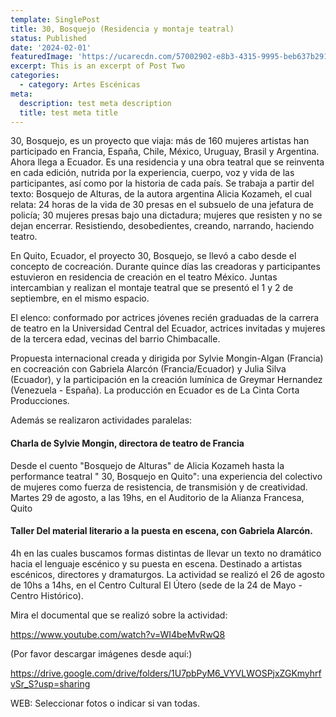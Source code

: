 ```yaml
---
template: SinglePost
title: 30, Bosquejo (Residencia y montaje teatral)
status: Published
date: '2024-02-01'
featuredImage: 'https://ucarecdn.com/57002902-e8b3-4315-9995-beb637b29128/'
excerpt: This is an excerpt of Post Two
categories:
  - category: Artes Escénicas
meta:
  description: test meta description
  title: test meta title
---
```


30, Bosquejo, es un proyecto que viaja: más de 160 mujeres artistas han participado en Francia, España, Chile, México, Uruguay, Brasil y Argentina. Ahora llega a Ecuador. Es una residencia y una obra teatral que se reinventa en cada edición, nutrida por la experiencia, cuerpo, voz y vida de las participantes, así como por la historia de cada país. Se trabaja a partir del texto: Bosquejo de Alturas, de la autora argentina Alicia Kozameh, el cual relata: 24 horas de la vida de 30 presas en el subsuelo de una jefatura de policía; 30 mujeres presas bajo una dictadura; mujeres que resisten y no se dejan encerrar. Resistiendo, desobedientes, creando, narrando, haciendo teatro.

En Quito, Ecuador, el proyecto 30, Bosquejo, se llevó a cabo desde el concepto de cocreación. Durante quince días las creadoras y participantes estuvieron en residencia de creación en el teatro México. Juntas intercambian y realizan el montaje teatral que se presentó el 1 y 2 de septiembre, en el mismo espacio.

El elenco: conformado por actrices jóvenes recién graduadas de la carrera de teatro en la Universidad Central del Ecuador, actrices invitadas y mujeres de la tercera edad, vecinas del barrio Chimbacalle.

Propuesta internacional creada y dirigida por Sylvie Mongin-Algan (Francia) en cocreación con Gabriela Alarcón (Francia/Ecuador) y Julia Silva (Ecuador), y la participación en la creación lumínica de Greymar Hernandez (Venezuela - España). La producción en Ecuador es de La Cinta Corta Producciones.

Además se realizaron actividades paralelas:

#### Charla de Sylvie Mongin, directora de teatro de Francia

Desde el cuento "Bosquejo de Alturas" de Alicia Kozameh hasta la performance teatral " 30, Bosquejo en Quito": una experiencia del colectivo de mujeres como fuerza de resistencia, de transmisión y de creatividad.
Martes 29 de agosto, a las 19hs, en el Auditorio de la Alianza Francesa, Quito

#### Taller Del material literario a la puesta en escena, con Gabriela Alarcón.

4h en las cuales buscamos formas distintas de llevar un texto no dramático hacia el lenguaje escénico y su puesta en escena. Destinado a artistas escénicos, directores y dramaturgos. La actividad se realizó el 26 de agosto de 10hs a 14hs, en el Centro Cultural El Útero (sede de la 24 de Mayo - Centro Histórico).

Mira el documental que se realizó sobre la actividad:

https://www.youtube.com/watch?v=WI4beMvRwQ8

(Por favor descargar imágenes desde aquí:)

https://drive.google.com/drive/folders/1U7pbPyM6_VYVLWOSPjxZGKmyhrfvSr_S?usp=sharing

WEB: Seleccionar fotos o indicar si van todas.
